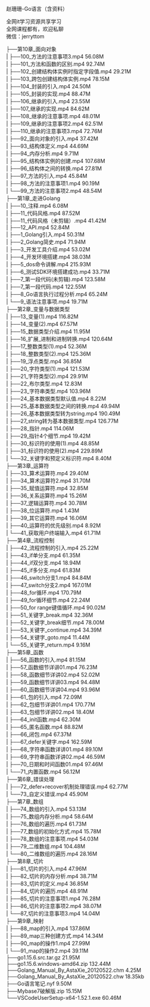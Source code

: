 赵珊珊-Go语言（含资料）

全网it学习资源共享学习<br>全网课程都有，欢迎私聊<br>微信：jerryttom<br>

├──第10章_面向对象<br> | ├──100_方法的注意事项3.mp4 56.08M<br> | ├──101_方法和函数的区别.mp4 92.74M<br> | ├──102_创建结构体实例时指定字段值.mp4 29.21M<br> | ├──103_跨包创建结构体实例.mp4 78.15M<br> | ├──104_封装的引入.mp4 24.50M<br> | ├──105_封装的实现.mp4 88.47M<br> | ├──106_继承的引入.mp4 23.55M<br> | ├──107_继承的实现.mp4 84.62M<br> | ├──108_继承的注意事项.mp4 48.01M<br> | ├──109_继承的注意事项2.mp4 62.51M<br> | ├──110_继承的注意事项3.mp4 72.76M<br> | ├──92_面向对象的引入.mp4 37.42M<br> | ├──93_结构体定义.mp4 44.69M<br> | ├──94_内存分析.mp4 9.71M<br> | ├──95_结构体实例的创建.mp4 107.68M<br> | ├──96_结构体之间的转换.mp4 27.81M<br> | ├──97_方法的引入.mp4 45.84M<br> | ├──98_方法的注意事项1.mp4 90.19M<br> | └──99_方法的注意事项2.mp4 48.54M<br> ├──第1章_走进Golang<br> | ├──10_注释.mp4 6.08M<br> | ├──11_代码风格.mp4 87.52M<br> | ├──11_代码风格（未剪辑）.mp4 41.42M<br> | ├──12_API.mp4 52.84M<br> | ├──1_Golang引入.mp4 50.31M<br> | ├──2_Golang简史.mp4 71.94M<br> | ├──3_开发工具介绍.mp4 53.02M<br> | ├──4_开发环境搭建.mp4 38.03M<br> | ├──5_dos命令讲解.mp4 215.93M<br> | ├──6_测试SDK环境搭建成功.mp4 33.71M<br> | ├──7_第一段代码(未剪辑).mp4 123.58M<br> | ├──7_第一段代码.mp4 122.55M<br> | ├──8_Go语言执行过程分析.mp4 65.24M<br> | └──9_语法注意事项.mp4 19.71M<br> ├──第2章_变量与数据类型<br> | ├──13_变量(1).mp4 116.82M<br> | ├──14_变量(2).mp4 67.57M<br> | ├──15_数据类型介绍.mp4 11.95M<br> | ├──16_扩展_进制和进制转换.mp4 120.64M<br> | ├──17_整数类型(1).mp4 52.36M<br> | ├──18_整数类型(2).mp4 125.36M<br> | ├──19_浮点类型.mp4 36.85M<br> | ├──20_字符类型(1).mp4 121.53M<br> | ├──21_字符类型(2).mp4 29.91M<br> | ├──22_布尔类型.mp4 12.83M<br> | ├──23_字符串类型.mp4 103.96M<br> | ├──24_基本数据类型默认值.mp4 8.22M<br> | ├──25_基本数据类型之间的转换.mp4 49.94M<br> | ├──26_基本数据类型转为string.mp4 190.49M<br> | ├──27_string转为基本数据类型.mp4 126.77M<br> | ├──28_指针.mp4 114.06M<br> | ├──29_指针4个细节.mp4 19.42M<br> | ├──30_标识符的使用(1).mp4 48.85M<br> | ├──31_标识符的使用(2).mp4 229.89M<br> | └──32_关键字和预定义标识符.mp4 8.40M<br> ├──第3章_运算符<br> | ├──33_算术运算符.mp4 29.40M<br> | ├──34_算术运算符2.mp4 31.70M<br> | ├──35_赋值运算符.mp4 32.85M<br> | ├──36_关系运算符.mp4 15.26M<br> | ├──37_逻辑运算符.mp4 30.78M<br> | ├──38_位运算符.mp4 1.43M<br> | ├──39_其它运算符.mp4 16.06M<br> | ├──40_运算符的优先级别.mp4 8.92M<br> | └──41_获取用户终端输入.mp4 61.71M<br> ├──第4章_流程控制<br> | ├──42_流程控制的引入.mp4 25.22M<br> | ├──43_if单分支.mp4 61.35M<br> | ├──44_if双分支.mp4 18.94M<br> | ├──45_if多分支.mp4 61.83M<br> | ├──46_switch分支1.mp4 84.84M<br> | ├──47_switch分支2.mp4 167.01M<br> | ├──48_for循环.mp4 170.79M<br> | ├──49_for循环细节.mp4 22.24M<br> | ├──50_for range键值循环.mp4 90.02M<br> | ├──51_关键字_break.mp4 32.36M<br> | ├──52_关键字_break细节.mp4 78.00M<br> | ├──53_关键字_continue.mp4 34.39M<br> | ├──54_关键字_goto.mp4 11.44M<br> | └──55_关键字_return.mp4 9.16M<br> ├──第5章_函数<br> | ├──56_函数的引入.mp4 81.15M<br> | ├──57_函数细节详讲01.mp4 76.23M<br> | ├──58_函数细节详讲02.mp4 52.02M<br> | ├──59_函数细节详讲03.mp4 94.48M<br> | ├──60_函数细节详讲04.mp4 93.96M<br> | ├──61_包的引入.mp4 72.09M<br> | ├──62_包细节详讲01.mp4 170.77M<br> | ├──63_包细节详讲02.mp4 18.40M<br> | ├──64_init函数.mp4 62.30M<br> | ├──65_匿名函数.mp4 88.82M<br> | ├──66_闭包.mp4 67.37M<br> | ├──67_defer关键字.mp4 162.59M<br> | ├──68_字符串函数详讲01.mp4 89.10M<br> | ├──69_字符串函数详讲02.mp4 46.59M<br> | ├──70_日期和时间函数01.mp4 97.46M<br> | └──71_内置函数.mp4 56.12M<br> ├──第6章_错误处理<br> | ├──72_defer+recover机制处理错误.mp4 62.77M<br> | └──73_自定义错误.mp4 45.90M<br> ├──第7章_数组<br> | ├──74_数组的引入.mp4 53.13M<br> | ├──75_数组内存分析.mp4 58.64M<br> | ├──76_数组的遍历.mp4 61.73M<br> | ├──77_数组的初始化方式.mp4 15.78M<br> | ├──78_数组的注意事项.mp4 54.03M<br> | ├──79_二维数组.mp4 104.48M<br> | └──80_二维数组的遍历.mp4 28.16M<br> ├──第8章_切片<br> | ├──81_切片的引入.mp4 47.96M<br> | ├──82_切片的内存分析.mp4 38.71M<br> | ├──83_切片的定义.mp4 36.85M<br> | ├──84_切片的遍历.mp4 48.91M<br> | ├──85_切片的注意事项1.mp4 76.28M<br> | ├──86_切片的注意事项2.mp4 38.07M<br> | └──87_切片的注意事项3.mp4 14.04M<br> ├──第9章_映射<br> | ├──88_map的引入.mp4 137.86M<br> | ├──89_map三种创建方式.mp4 14.34M<br> | ├──90_map的操作1.mp4 27.99M<br> | └──91_map的操作2.mp4 39.11M<br> ├──go1.15.6.src.tar.gz 21.95M<br> ├──go1.15.6.windows-amd64.zip 132.44M<br> ├──Golang_Manual_By_AstaXie_20120522.chm 4.25M<br> ├──Golang_Manual_By_AstaXie_20120522.chw 18.35kb<br> ├──Go语言笔记.nyf 9.50M<br> ├──Mybase7破解版.zip 15.15M<br> └──VSCodeUserSetup-x64-1.52.1.exe 60.46M